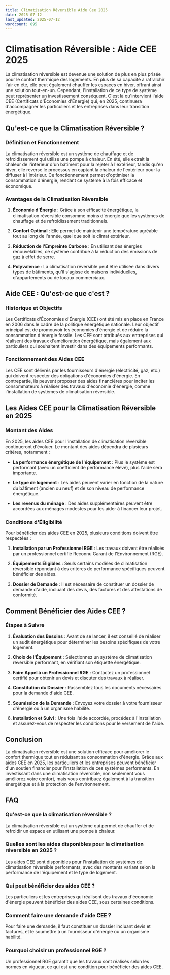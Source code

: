 ```yaml
---
title: Climatisation Réversible Aide Cee 2025
date: 2025-07-12
last_updated: 2025-07-12
wordcount: 895
---
```


# Climatisation Réversible : Aide CEE 2025

La climatisation réversible est devenue une solution de plus en plus prisée pour le confort thermique des logements. En plus de sa capacité à rafraîchir l'air en été, elle peut également chauffer les espaces en hiver, offrant ainsi une solution tout-en-un. Cependant, l'installation de ce type de système peut représenter un investissement conséquent. C'est là qu'intervient l'aide CEE (Certificats d'Économies d'Énergie) qui, en 2025, continuera d'accompagner les particuliers et les entreprises dans leur transition énergétique.

## Qu'est-ce que la Climatisation Réversible ?

### Définition et Fonctionnement

La climatisation réversible est un système de chauffage et de refroidissement qui utilise une pompe à chaleur. En été, elle extrait la chaleur de l'intérieur d'un bâtiment pour la rejeter à l'extérieur, tandis qu'en hiver, elle reverse le processus en captant la chaleur de l'extérieur pour la diffuser à l'intérieur. Ce fonctionnement permet d'optimiser la consommation d'énergie, rendant ce système à la fois efficace et économique.

### Avantages de la Climatisation Réversible

1. **Économie d'Énergie** : Grâce à son efficacité énergétique, la climatisation réversible consomme moins d'énergie que les systèmes de chauffage et de refroidissement traditionnels.
   
2. **Confort Optimal** : Elle permet de maintenir une température agréable tout au long de l'année, quel que soit le climat extérieur.

3. **Réduction de l'Empreinte Carbone** : En utilisant des énergies renouvelables, ce système contribue à la réduction des émissions de gaz à effet de serre.

4. **Polyvalence** : La climatisation réversible peut être utilisée dans divers types de bâtiments, qu'il s'agisse de maisons individuelles, d'appartements ou de locaux commerciaux.

## Aide CEE : Qu'est-ce que c'est ?

### Historique et Objectifs

Les Certificats d'Économies d'Énergie (CEE) ont été mis en place en France en 2006 dans le cadre de la politique énergétique nationale. Leur objectif principal est de promouvoir les économies d'énergie et de réduire la consommation d'énergie fossile. Les CEE sont attribués aux entreprises qui réalisent des travaux d'amélioration énergétique, mais également aux particuliers qui souhaitent investir dans des équipements performants.

### Fonctionnement des Aides CEE

Les CEE sont délivrés par les fournisseurs d'énergie (électricité, gaz, etc.) qui doivent respecter des obligations d'économies d'énergie. En contrepartie, ils peuvent proposer des aides financières pour inciter les consommateurs à réaliser des travaux d'économie d'énergie, comme l'installation de systèmes de climatisation réversible.

## Les Aides CEE pour la Climatisation Réversible en 2025

### Montant des Aides

En 2025, les aides CEE pour l'installation de climatisation réversible continueront d'évoluer. Le montant des aides dépendra de plusieurs critères, notamment :

- **La performance énergétique de l'équipement** : Plus le système est performant (avec un coefficient de performance élevé), plus l'aide sera importante.
  
- **Le type de logement** : Les aides peuvent varier en fonction de la nature du bâtiment (ancien ou neuf) et de son niveau de performance énergétique.

- **Les revenus du ménage** : Des aides supplémentaires peuvent être accordées aux ménages modestes pour les aider à financer leur projet.

### Conditions d'Éligibilité

Pour bénéficier des aides CEE en 2025, plusieurs conditions doivent être respectées :

1. **Installation par un Professionnel RGE** : Les travaux doivent être réalisés par un professionnel certifié Reconnu Garant de l'Environnement (RGE).

2. **Équipements Éligibles** : Seuls certains modèles de climatisation réversible répondant à des critères de performance spécifiques peuvent bénéficier des aides.

3. **Dossier de Demande** : Il est nécessaire de constituer un dossier de demande d'aide, incluant des devis, des factures et des attestations de conformité.

## Comment Bénéficier des Aides CEE ?

### Étapes à Suivre

1. **Évaluation des Besoins** : Avant de se lancer, il est conseillé de réaliser un audit énergétique pour déterminer les besoins spécifiques de votre logement.

2. **Choix de l'Équipement** : Sélectionnez un système de climatisation réversible performant, en vérifiant son étiquette énergétique.

3. **Faire Appel à un Professionnel RGE** : Contactez un professionnel certifié pour obtenir un devis et discuter des travaux à réaliser.

4. **Constitution du Dossier** : Rassemblez tous les documents nécessaires pour la demande d'aide CEE.

5. **Soumission de la Demande** : Envoyez votre dossier à votre fournisseur d'énergie ou à un organisme habilité.

6. **Installation et Suivi** : Une fois l'aide accordée, procédez à l'installation et assurez-vous de respecter les conditions pour le versement de l'aide.

## Conclusion

La climatisation réversible est une solution efficace pour améliorer le confort thermique tout en réduisant sa consommation d'énergie. Grâce aux aides CEE en 2025, les particuliers et les entreprises peuvent bénéficier d'un soutien financier pour l'installation de ces systèmes performants. En investissant dans une climatisation réversible, non seulement vous améliorez votre confort, mais vous contribuez également à la transition énergétique et à la protection de l'environnement.

## FAQ

### Qu'est-ce que la climatisation réversible ?

La climatisation réversible est un système qui permet de chauffer et de refroidir un espace en utilisant une pompe à chaleur.

### Quelles sont les aides disponibles pour la climatisation réversible en 2025 ?

Les aides CEE sont disponibles pour l'installation de systèmes de climatisation réversible performants, avec des montants variant selon la performance de l'équipement et le type de logement.

### Qui peut bénéficier des aides CEE ?

Les particuliers et les entreprises qui réalisent des travaux d'économie d'énergie peuvent bénéficier des aides CEE, sous certaines conditions.

### Comment faire une demande d'aide CEE ?

Pour faire une demande, il faut constituer un dossier incluant devis et factures, et le soumettre à un fournisseur d'énergie ou un organisme habilité.

### Pourquoi choisir un professionnel RGE ?

Un professionnel RGE garantit que les travaux sont réalisés selon les normes en vigueur, ce qui est une condition pour bénéficier des aides CEE.